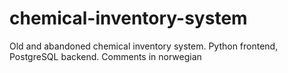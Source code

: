 # chemical-inventory-system
Old and abandoned chemical inventory system. Python frontend, PostgreSQL backend. Comments in norwegian

